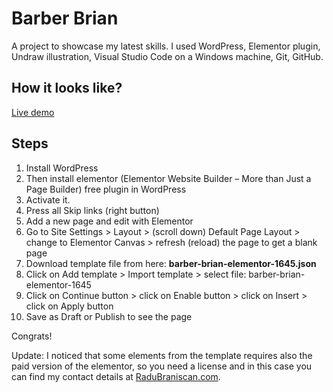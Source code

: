 # Barber Brian
A project to showcase my latest skills. I used WordPress, Elementor plugin, Undraw illustration, Visual Studio Code on a Windows machine, Git, GitHub.

## How it looks like?
[Live demo](https://radubraniscan.com/barber-brian-test-page/)

## Steps
1. Install WordPress
2. Then install elementor (Elementor Website Builder – More than Just a Page Builder) free plugin in WordPress 
3. Activate it.
4. Press all Skip links (right button)
5. Add a new page and edit with Elementor
6. Go to Site Settings > Layout > (scroll down) Default Page Layout >
change to Elementor Canvas > refresh (reload) the page to get a blank
page 
7. Download template file from here: **barber-brian-elementor-1645.json**
8. Click on Add template > Import template > select file: barber-brian-elementor-1645
9. Click on Continue button > click on Enable button > click on Insert >
click on Apply button
10. Save as Draft or Publish to see the page

Congrats!

Update: I noticed that some elements from the template requires also
the paid version of the elementor, so you need a license and in this
case you can find my contact details at [RaduBraniscan.com](https://radubraniscan.com/).